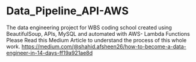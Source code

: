 # Data_Pipeline_API-AWS
The data engineering project for WBS coding school created using BeautifulSoup, APIs, MySQL and automated with AWS- Lambda Functions
Please Read this Medium Article to understand the process of this whole work.
https://medium.com/@shahid.afsheen26/how-to-become-a-data-engineer-in-14-days-ff19a921ae8d
